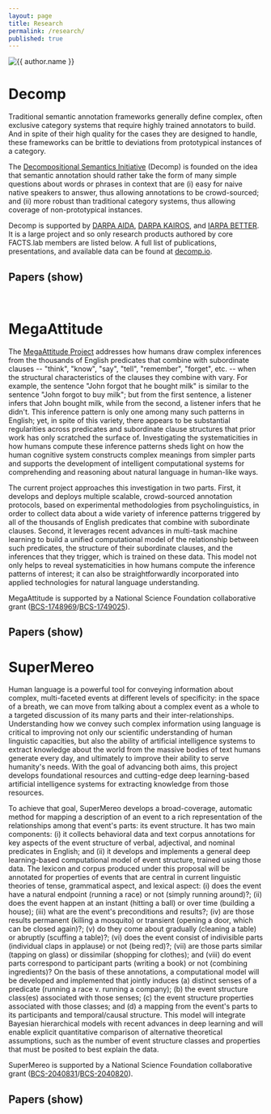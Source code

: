 ```yaml
---
layout: page
title: Research
permalink: /research/
published: true
---
```


<script>

function hidePapers(divId, linkId) {
  var x = document.getElementById(divId);
  var l = document.getElementById(linkId);

  if (x.style.display === "none") {
    x.style.display = "block";
    l.text = "(hide)";
  } else {
    x.style.display = "none";
    l.text = "(show)";
  }
}

</script>

<div class="page" markdown="1">

<img
    class="me"
    alt="{{ author.name }}"
    src="{{ site.author.photo | relative_url }}"
    srcset="{{ site.author.photo2x | relative_url }} 2x"
/>

# Decomp

Traditional semantic annotation frameworks generally define complex, often exclusive category systems that require highly trained annotators to build. And in spite of their high quality for the cases they are designed to handle, these frameworks can be brittle to deviations from prototypical instances of a category.

The [Decompositional Semantics Initiative](http://decomp.io) (Decomp) is founded on the idea that semantic annotation should rather take the form of many simple questions about words or phrases in context that are (i) easy for naive native speakers to answer, thus allowing annotations to be crowd-sourced; and (ii) more robust than traditional category systems, thus allowing coverage of non-prototypical instances. 

Decomp is supported by [DARPA AIDA](https://www.darpa.mil/program/active-interpretation-of-disparate-alternatives), [DARPA KAIROS](https://www.darpa.mil/program/knowledge-directed-artificial-intelligence-reasoning-over-schemas), and [IARPA BETTER](https://www.iarpa.gov/index.php/research-programs/better). It is a large project and so only research products authored by core FACTS.lab members are listed below. A full list of publications, presentations, and available data can be found at [decomp.io](http://decomp.io).

<h2>Papers <a onclick="hidePapers('decompPapers', 'hideDecompPapersLink')" id="hideDecompPapersLink">(show)</a></h2>

<div id="decompPapers" class="csl-bib-body" style="line-height: 1.35; margin-left: 2em; margin-top: 1em; margin-bottom: 2em; text-indent:-2em; display: none;">

{% for paper in site.data.research.decomp.papers %}
    <div class="csl-entry" style="margin-bottom: 1em;">{{ paper.citation }}
    {% if paper.links %}[{% for link in paper.links %}<a href="{{ link.href }}" style="color: #2B599E;">{{ link.label }}</a>{% if forloop.last == false %}, {% endif %}{% endfor %}]{% endif %}</div>
{% endfor %}
  
</div>

<br/>

# MegaAttitude

The [MegaAttitude Project](http://megaattitude.io) addresses how humans draw complex inferences from the thousands of English predicates that combine with subordinate clauses -- "think", "know", "say", "tell", "remember", "forget", etc. -- when the structural characteristics of the clauses they combine with vary. For example, the sentence "John forgot that he bought milk" is similar to the sentence "John forgot to buy milk"; but from the first sentence, a listener infers that John bought milk, while from the second, a listener infers that he didn't. This inference pattern is only one among many such patterns in English; yet, in spite of this variety, there appears to be substantial regularities across predicates and subordinate clause structures that prior work has only scratched the surface of. Investigating the systematicities in how humans compute these inference patterns sheds light on how the human cognitive system constructs complex meanings from simpler parts and supports the development of intelligent computational systems for comprehending and reasoning about natural language in human-like ways.

The current project approaches this investigation in two parts. First, it develops and deploys multiple scalable, crowd-sourced annotation protocols, based on experimental methodologies from psycholinguistics, in order to collect data about a wide variety of inference patterns triggered by all of the thousands of English predicates that combine with subordinate clauses. Second, it leverages recent advances in multi-task machine learning to build a unified computational model of the relationship between such predicates, the structure of their subordinate clauses, and the inferences that they trigger, which is trained on these data. This model not only helps to reveal systematicities in how humans compute the inference patterns of interest; it can also be straightforwardly incorporated into applied technologies for natural language understanding. 

MegaAttitude is supported by a National Science Foundation collaborative grant ([BCS-1748969](https://www.nsf.gov/awardsearch/showAward?AWD_ID=1748969)/[BCS-1749025](https://www.nsf.gov/awardsearch/showAward)).

<h2>Papers <a onclick="hidePapers('megaAttitudePapers', 'hideMegaAttitudePapersLink')" id="hideMegaAttitudePapersLink">(show)</a></h2>

<div id="megaAttitudePapers" class="csl-bib-body" style="line-height: 1.35; margin-left: 2em; margin-top: 1em; margin-bottom: 2em; text-indent:-2em; display: none;">

{% for paper in site.data.research.megaattitude.papers %}
    <div class="csl-entry" style="margin-bottom: 1em;">{{ paper.citation }}
    {% if paper.links %}[{% for link in paper.links %}<a href="{{ link.href }}" style="color: #2B599E;">{{ link.label }}</a>{% if forloop.last == false %}, {% endif %}{% endfor %}]{% endif %}</div>
{% endfor %}
  
</div>

# SuperMereo

Human language is a powerful tool for conveying information about complex, multi-faceted events at different levels of specificity: in the space of a breath, we can move from talking about a complex event as a whole to a targeted discussion of its many parts and their inter-relationships. Understanding how we convey such complex information using language is critical to improving not only our scientific understanding of human linguistic capacities, but also the ability of artificial intelligence systems to extract knowledge about the world from the massive bodies of text humans generate every day, and ultimately to improve their ability to serve humanity's needs. With the goal of advancing both aims, this project develops foundational resources and cutting-edge deep learning-based artificial intelligence systems for extracting knowledge from those resources.

To achieve that goal, SuperMereo develops a broad-coverage, automatic method for mapping a description of an event to a rich representation of the relationships among that event's parts: its event structure. It has two main components: (i) it collects behavioral data and text corpus annotations for key aspects of the event structure of verbal, adjectival, and nominal predicates in English; and (ii) it develops and implements a general deep learning-based computational model of event structure, trained using those data. The lexicon and corpus produced under this proposal will be annotated for properties of events that are central in current linguistic theories of tense, grammatical aspect, and lexical aspect: (i) does the event have a natural endpoint (running a race) or not (simply running around)?; (ii) does the event happen at an instant (hitting a ball) or over time (building a house); (iii) what are the event's preconditions and results?; (iv) are those results permanent (killing a mosquito) or transient (opening a door, which can be closed again)?; (v) do they come about gradually (cleaning a table) or abruptly (scuffing a table)?; (vi) does the event consist of indivisible parts (individual claps in applause) or not (being red)?; (vii) are those parts similar (tapping on glass) or dissimilar (shopping for clothes); and (viii) do event parts correspond to participant parts (writing a book) or not (combining ingredients)? On the basis of these annotations, a computational model will be developed and implemented that jointly induces (a) distinct senses of a predicate (running a race v. running a company); (b) the event structure class(es) associated with those senses; (c) the event structure properties associated with those classes; and (d) a mapping from the event's parts to its participants and temporal/causal structure. This model will integrate Bayesian hierarchical models with recent advances in deep learning and will enable explicit quantitative comparison of alternative theoretical assumptions, such as the number of event structure classes and properties that must be posited to best explain the data.

SuperMereo is supported by a National Science Foundation collaborative grant ([BCS-2040831](https://www.nsf.gov/awardsearch/showAward?AWD_ID=2040831)/[BCS-2040820](https://www.nsf.gov/awardsearch/showAward?AWD_ID=2040820)).

<h2>Papers <a onclick="hidePapers('superMereoPapers', 'hideSuperMereoPapersLink')" id="hideSuperMereoPapersLink">(show)</a></h2>

<div id="superMereoPapers" class="csl-bib-body" style="line-height: 1.35; margin-left: 2em; margin-top: 1em; margin-bottom: 2em; text-indent:-2em; display: none;">

{% for paper in site.data.research.supermereo.papers %}
    <div class="csl-entry" style="margin-bottom: 1em;">{{ paper.citation }}
    {% if paper.links %}[{% for link in paper.links %}<a href="{{ link.href }}" style="color: #2B599E;">{{ link.label }}</a>{% if forloop.last == false %}, {% endif %}{% endfor %}]{% endif %}</div>
{% endfor %}
  
</div>

</div>

